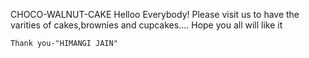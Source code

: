 CHOCO-WALNUT-CAKE
 Helloo Everybody!
  Please visit us to have the varities of cakes,brownies and cupcakes.... Hope you all will like it 

    Thank you-"HIMANGI JAIN"